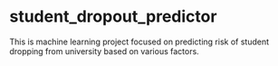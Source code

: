 # student_dropout_predictor

This is machine learning project focused on predicting risk of student dropping from university based on various factors.
